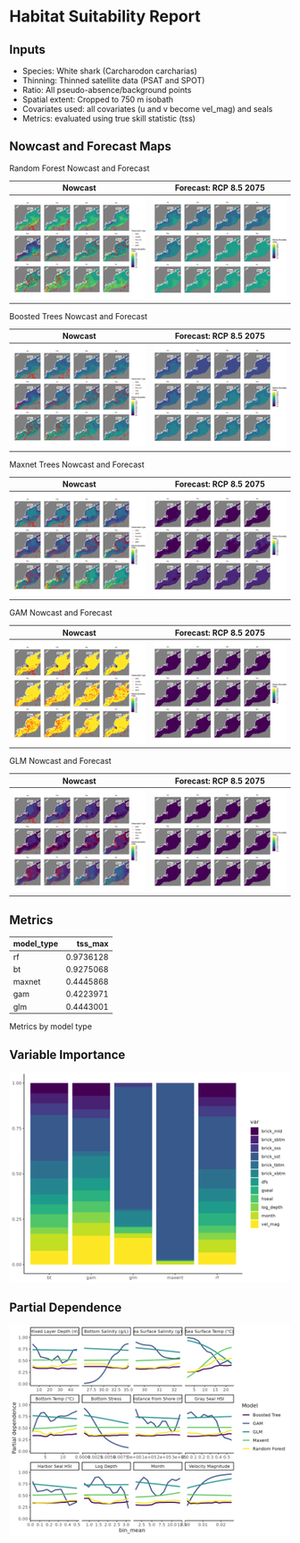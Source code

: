 Habitat Suitability Report
================

## Inputs

- Species: White shark (Carcharodon carcharias)
- Thinning: Thinned satellite data (PSAT and SPOT)
- Ratio: All pseudo-absence/background points
- Spatial extent: Cropped to 750 m isobath
- Covariates used: all covariates (u and v become vel_mag) and seals
- Metrics: evaluated using true skill statistic (tss)

## Nowcast and Forecast Maps

Random Forest Nowcast and Forecast

| Nowcast | Forecast: RCP 8.5 2075 |
|:--:|:--:|
| ![](../../../../tidy_reports/versions/c11/100520/c11.100520.01_12_rf_compiled_casts.png) | ![](../../../../tidy_reports/versions/c11/100524/c11.100524.01_12_rf_compiled_casts.png) |

Boosted Trees Nowcast and Forecast

| Nowcast | Forecast: RCP 8.5 2075 |
|:--:|:--:|
| ![](../../../../tidy_reports/versions/c11/100520/c11.100520.01_12_bt_compiled_casts.png) | ![](../../../../tidy_reports/versions/c11/100524/c11.100524.01_12_bt_compiled_casts.png) |

Maxnet Trees Nowcast and Forecast

| Nowcast | Forecast: RCP 8.5 2075 |
|:--:|:--:|
| ![](../../../../tidy_reports/versions/c11/100520/c11.100520.01_12_maxent_compiled_casts.png) | ![](../../../../tidy_reports/versions/c11/100524/c11.100524.01_12_maxent_compiled_casts.png) |

GAM Nowcast and Forecast

| Nowcast | Forecast: RCP 8.5 2075 |
|:--:|:--:|
| ![](../../../../tidy_reports/versions/c11/100520/c11.100520.01_12_gam_compiled_casts.png) | ![](../../../../tidy_reports/versions/c11/100524/c11.100524.01_12_gam_compiled_casts.png) |

GLM Nowcast and Forecast

| Nowcast | Forecast: RCP 8.5 2075 |
|:--:|:--:|
| ![](../../../../tidy_reports/versions/c11/100520/c11.100520.01_12_glm_compiled_casts.png) | ![](../../../../tidy_reports/versions/c11/100524/c11.100524.01_12_glm_compiled_casts.png) |

## Metrics

| model_type |   tss_max |
|:-----------|----------:|
| rf         | 0.9736128 |
| bt         | 0.9275068 |
| maxnet     | 0.4445868 |
| gam        | 0.4223971 |
| glm        | 0.4443001 |

Metrics by model type

## Variable Importance

![](m11.10052_tidy_compiled_files/figure-gfm/variable_importance-1.png)

## Partial Dependence

![](m11.10052_tidy_compiled_files/figure-gfm/partial_dependence-1.png)
